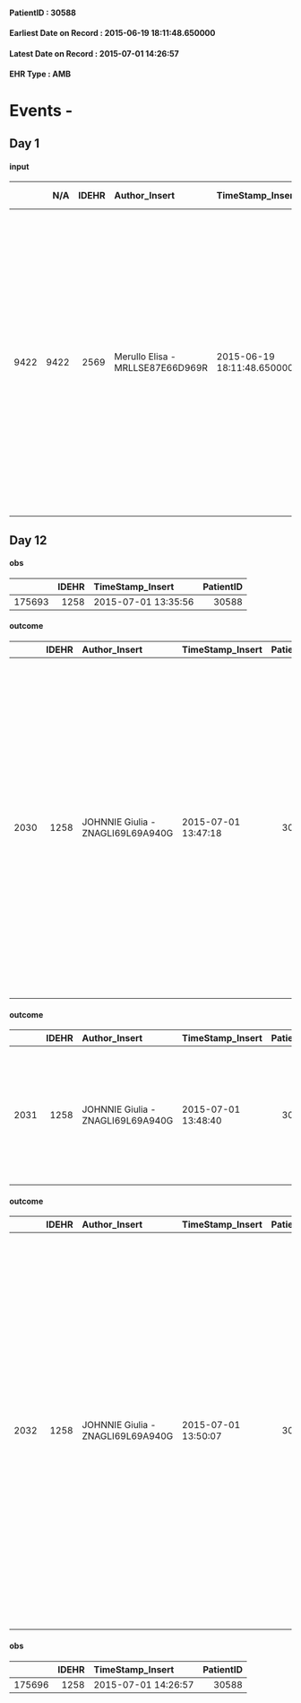 
#### PatientID : 30588
#### Earliest Date on Record : 2015-06-19 18:11:48.650000
#### Latest Date on Record : 2015-07-01 14:26:57
#### EHR Type : AMB

# Events - 

## Day 1

#### input
|      |    N/A |   IDEHR | Author_Insert                    | TimeStamp_Insert           | EHRType   |   PatientID |   IDDigitalSignDocument | persone_vicine   |   Unnamed: 0_x.1 |   IDANAMNESI_SOCIALE | Patient   | FamigliaAltro   | Paziente_T   | FamigliaAltro_T   |   Non_Rilevabile_x.1 | Note_Non_Rilevabile_x.1   | opt_Problemi   | Note_I                                                                                                                                                                                                                                                                          | ds_note_timori                                | chk_contr_sintomi   | opt_paziente_a   | opt_famiglia_a   | opt_adeguatezza   | opt_paziente_solo   | ds_note_con                                                 | opt_presente_assente   | Presenza_minori   | Caregiver_principale   | opt_capacita   | ds_familiari_coinv                                                                   | opt_necessario   | opt_presente   | opt_risorse_ec   | opt_paziente_psi   | opt_Ins_vol   | ds_note_prio                                                                        | opt_paziente_ad   | opt_caregiver_ad   | opt_esenzione   | opt_inv_civile   |   ds_codice_es | Needs     | Fragility   | opt_disponibilita_f   | opt_indennita_acc   | opt_legge   | opt_famiglia_psi   | opt_disponibilit_paz   |
|-----:|-------:|--------:|:---------------------------------|:---------------------------|:----------|------------:|------------------------:|:-----------------|-----------------:|---------------------:|:----------|:----------------|:-------------|:------------------|---------------------:|:--------------------------|:---------------|:--------------------------------------------------------------------------------------------------------------------------------------------------------------------------------------------------------------------------------------------------------------------------------|:----------------------------------------------|:--------------------|:-----------------|:-----------------|:------------------|:--------------------|:------------------------------------------------------------|:-----------------------|:------------------|:-----------------------|:---------------|:-------------------------------------------------------------------------------------|:-----------------|:---------------|:-----------------|:-------------------|:--------------|:------------------------------------------------------------------------------------|:------------------|:-------------------|:----------------|:-----------------|---------------:|:----------|:------------|:----------------------|:--------------------|:------------|:-------------------|:-----------------------|
| 9422 |   9422 |    2569 | Merullo Elisa - MRLLSE87E66D969R | 2015-06-19 18:11:48.650000 | AMB       |       30588 |                   89574 | N/A              |             1090 |                  704 | Si#1      | Si#1            | No#0         | Si#1              |                    0 | NR                        | No#0           | La pz √® stata informata in parte della sua situazione clinica. Il figlio e la nuora per quanto la notizia li sia stata data via telefono sono apparsi consapevoli della gravit√† del quadro clinico. Risentiti del fatto di essere stati accusati di non aver curato la mamma. | La famiglia vorrebbe che la pz non soffrisse. | controllo sintomi#0 | Indefinite#2     | Congruenti#1     | Si#1              | Si#1                | La pz ha sempre vissuto sola. Figlio e nuora abitano vicino | Presente#1             | No#0              | son                    | Adeguato#0     | Gli unici parenti sono il figlio e la nuora. Le sorelle della pz vivono tutte a Roma | Si#1             | No#0           | Adeguate#1       | No#0               | No#0          | Il bisogno espresso √® a livello clinico/assistenziale Spiegato il setting degenza. | Parziale#1        | Totale#2           | No#0            | No#0             |             48 | Clinici#0 | nessuna#0   | Si#1                  | No#0                | No#0        | No#0               | Da verificare#2        |


## Day 12

#### obs
|        |   IDEHR | TimeStamp_Insert    |   PatientID |
|-------:|--------:|:--------------------|------------:|
| 175693 |    1258 | 2015-07-01 13:35:56 |       30588 |

#### outcome
|      |   IDEHR | Author_Insert                     | TimeStamp_Insert    |   PatientID |   IDDigitalSignDocument |   IDPAI_VIDAS | opt_problem                            |   opt_problem_num | opt_obiettivo                                                                                                                                    |   opt_obiettivo_num | opt_stato_problema   |   opt_stato_problema_num | opt_interventi                                                                                                                                                                                                                                                                                                                                                                    |   opt_interventi_num |
|-----:|--------:|:----------------------------------|:--------------------|------------:|------------------------:|--------------:|:---------------------------------------|------------------:|:-------------------------------------------------------------------------------------------------------------------------------------------------|--------------------:|:---------------------|-------------------------:|:----------------------------------------------------------------------------------------------------------------------------------------------------------------------------------------------------------------------------------------------------------------------------------------------------------------------------------------------------------------------------------|---------------------:|
| 2030 |    1258 | JOHNNIE Giulia - ZNAGLI69L69A940G | 2015-07-01 13:47:18 |       30588 |                   95955 |          4040 | Alteration of the oral mucosa # 32 = 0 |                 4 | The clinical picture (subjective and / or objective) of the patient migliorer√ † ¬ † (eg. Xerostomia, mycosis, mucositis, hemorrhage ') # 63 = 0 |                   4 | Open Problem # 1     |                        1 | PAI Implementation - Clean three times a day oral cavity paying close attention to the parts that eventually bleed # 528 = 0; PAI Implementation - Apply lubricant products for the lips and mucous membranes # 530 = 0; PAI Implementation - Evaluate the effectiveness of the administration Drug # 533 = 0; Counseling - Share with the patient the therapeutic path # 534 = 0 |                    4 |

#### outcome
|      |   IDEHR | Author_Insert                     | TimeStamp_Insert    |   PatientID |   IDDigitalSignDocument |   IDPAI_VIDAS | opt_problem                                                      |   opt_problem_num | opt_obiettivo                                                           |   opt_obiettivo_num | opt_stato_problema   |   opt_stato_problema_num | opt_interventi                                                                                                                             |   opt_interventi_num |
|-----:|--------:|:----------------------------------|:--------------------|------------:|------------------------:|--------------:|:-----------------------------------------------------------------|------------------:|:------------------------------------------------------------------------|--------------------:|:---------------------|-------------------------:|:-------------------------------------------------------------------------------------------------------------------------------------------|---------------------:|
| 2031 |    1258 | JOHNNIE Giulia - ZNAGLI69L69A940G | 2015-07-01 13:48:40 |       30588 |                   95956 |          4041 | Impaired mobility † ¬ / limitation of physical movement # 27 = 0 |                 4 | Minimize possibilities ¬ † injury. If present, maintaining QoL # 47 = 0 |                   4 | Open Problem # 1     |                        1 | PAI Implementation - Avoid flawed positions # 294 = 0; PAI Implementation - Medicare / the wound / skin as the internal protocol # 298 = 0 |                    4 |

#### outcome
|      |   IDEHR | Author_Insert                     | TimeStamp_Insert    |   PatientID |   IDDigitalSignDocument |   IDPAI_VIDAS | opt_problem                         |   opt_problem_num | opt_obiettivo                                                                                                                                                                                           |   opt_obiettivo_num | opt_stato_problema   |   opt_stato_problema_num | opt_interventi                                                                                                                                                                                                                                                                                                                                                                                                                                |   opt_interventi_num |
|-----:|--------:|:----------------------------------|:--------------------|------------:|------------------------:|--------------:|:------------------------------------|------------------:|:--------------------------------------------------------------------------------------------------------------------------------------------------------------------------------------------------------|--------------------:|:---------------------|-------------------------:|:----------------------------------------------------------------------------------------------------------------------------------------------------------------------------------------------------------------------------------------------------------------------------------------------------------------------------------------------------------------------------------------------------------------------------------------------|---------------------:|
| 2032 |    1258 | JOHNNIE Giulia - ZNAGLI69L69A940G | 2015-07-01 13:50:07 |       30588 |                   95957 |          4042 | Deficit in the care of s√® # 25 = 0 |                 4 | Keep the remaining capacit√ † ¬ † in taking care of s√®, helping the patient to accept their limitations, considering himself in a realistic and objective (eating, bathing, dressing, delete) # 40 = 0 |                   4 | Open Problem # 1     |                        1 | PAI Implementation - Ensuring the right privacy # 91 = 0; PAI Implementation - Ensure the patient's choices according to his wishes # 92 = 0; Counseling - Encourage to express feelings about the care deficit s√® # 96 = 0 ; Education - Promoting patient participation # 103 = 0; Educational - Promote the participation of the caregiver / family # 104 = 0; Counseling - Help the patient to ask themselves achievable goals # 101 = 0 |                    4 |

#### obs
|        |   IDEHR | TimeStamp_Insert    |   PatientID |
|-------:|--------:|:--------------------|------------:|
| 175696 |    1258 | 2015-07-01 14:26:57 |       30588 |


